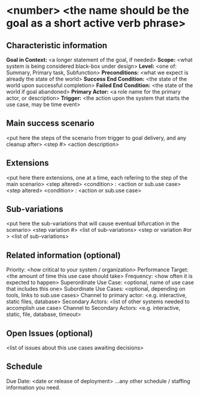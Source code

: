 # \<number> \<the name should be the goal as a short active verb phrase>

## Characteristic information
__Goal in Context:__ \<a longer statement of the goal, if needed>
__Scope:__ \<what system is being considered black-box under design>
__Level:__ \<one of: Summary, Primary task, Subfunction>
__Preconditions:__ \<what we expect is already the state of the world>
__Success End Condition:__ \<the state of the world upon successful completion>
__Failed End Condition:__ \<the state of the world if goal abandoned>
__Primary Actor:__ \<a role name for the primary actor, or description>
__Trigger:__ \<the action upon the system that starts the use case, may be time event>

## Main success scenario
\<put here the steps of the scenario from trigger to goal delivery, and any cleanup after>
\<step #> \<action description>

## Extensions
\<put here there extensions, one at a time, each refering to the step of the main scenario>
\<step altered> \<condition> : \<action or sub.use case>
\<step altered> \<condition> : \<action or sub.use case>

## Sub-variations
\<put here the sub-variations that will cause eventual bifurcation in the scenario>
\<step variation #> \<list of sub-variations>
\<step or variation #or > \<list of sub-variations>

## Related information (optional)
Priority: \<how critical to your system / organization>
Performance Target: \<the amount of time this use case should take>
Frequency: \<how often it is expected to happen>
Superordinate Use Case: \<optional, name of use case that includes this one>
Subordinate Use Cases: \<optional, depending on tools, links to sub.use cases>
Channel to primary actor: \<e.g. interactive, static files, database>
Secondary Actors: \<list of other systems needed to accomplish use case>
Channel to Secondary Actors: \<e.g. interactive, static, file, database, timeout>

## Open Issues (optional)
\<list of issues about this use cases awaiting decisions>

## Schedule
Due Date: \<date or release of deployment>
...any other schedule / staffing information you need.